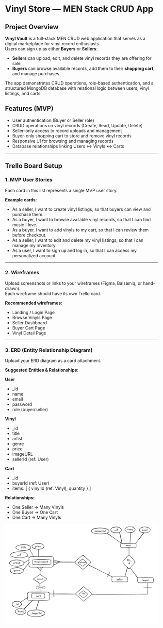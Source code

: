 # Vinyl Store — MEN Stack CRUD App

##  Project Overview

**Vinyl Vault** is a full-stack MEN CRUD web application that serves as a digital marketplace for vinyl record enthusiasts.  
Users can sign up as either **Buyers** or **Sellers**:

- **Sellers** can upload, edit, and delete vinyl records they are offering for sale.  
- **Buyers** can browse available records, add them to their **shopping cart**, and manage purchases.  

The app demonstrates CRUD operations, role-based authentication, and a structured MongoDB database with relational logic between users, vinyl listings, and carts.

##  Features (MVP)

- User authentication (Buyer or Seller role)
- CRUD operations on vinyl records (Create, Read, Update, Delete)
- Seller-only access to record uploads and management
- Buyer-only shopping cart to store and remove vinyl records
- Responsive UI for browsing and managing records
- Database relationships linking Users ↔ Vinyls ↔ Carts

---

##  Trello Board Setup

### 1. MVP User Stories

Each card in this list represents a single MVP user story.

**Example cards:**
- As a seller, I want to create vinyl listings, so that buyers can view and purchase them.
- As a buyer, I want to browse available vinyl records, so that I can find music I love.
- As a buyer, I want to add vinyls to my cart, so that I can review them before checkout.
- As a seller, I want to edit and delete my vinyl listings, so that I can manage my inventory.
- As a user, I want to sign up and log in, so that I can access my personalized account.

---

### 2. Wireframes

Upload screenshots or links to your wireframes (Figma, Balsamiq, or hand-drawn).  
Each wireframe should have its own Trello card.

**Recommended wireframes:**
- Landing / Login Page
- Browse Vinyls Page
- Seller Dashboard
- Buyer Cart Page
- Vinyl Detail Page

---

### 3. ERD (Entity Relationship Diagram)

Upload your ERD diagram as a card attachment.

**Suggested Entities & Relationships:**

**User**
- _id  
- name  
- email  
- password  
- role (buyer/seller)

**Vinyl**
- _id  
- title  
- artist  
- genre  
- price  
- imageURL  
- sellerId (ref: User)

**Cart**
- _id  
- buyerId (ref: User)  
- items: [ { vinylId (ref: Vinyl), quantity } ]

**Relationships:**
- One Seller → Many Vinyls
- One Buyer → One Cart
- One Cart → Many Vinyls

![DatabaseIMG](https://github.com/balsaBojanic/MEN-CRUD-app-project/blob/main/database_image.jpeg?raw=true)




